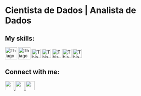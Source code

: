 # Cientista de Dados | Analista de Dados

## My skills:
<div style="display: inline_block">    
  <img align="center" alt="ThiagoFerreira" width="40" src="https://cdn.jsdelivr.net/gh/devicons/devicon/icons/python/python-original.svg">  
  <img align="center" alt="ThiagoFerreira" width="40" src="https://cdn.jsdelivr.net/gh/devicons/devicon/icons/jupyter/jupyter-original-wordmark.svg">
  <img align="center" alt="ThiagoFerreira" width="30" src="https://cdn.jsdelivr.net/gh/devicons/devicon/icons/rstudio/rstudio-original.svg">  
  <img align="center" alt="ThiagoFerreira" width="30" src="https://cdn.jsdelivr.net/gh/devicons/devicon/icons/java/java-original.svg">
  <img align="center" alt="ThiagoFerreira" width="30" src="https://cdn.jsdelivr.net/gh/devicons/devicon/icons/html5/html5-original.svg">
  <img align="center" alt="ThiagoFerreira" width="30" src="https://cdn.jsdelivr.net/gh/devicons/devicon/icons/css3/css3-original.svg">
  <img align="center" alt="ThiagoFerreira" width="30" src="https://cdn.jsdelivr.net/gh/devicons/devicon/icons/javascript/javascript-original.svg">  
</div>

## Connect with me:
<div>    
   <a href="https://www.linkedin.com/in/tferreirasilva/">
    <img width=30 src="https://cdn.jsdelivr.net/gh/devicons/devicon/icons/linkedin/linkedin-original.svg" />
  </a>
 
  <a href = "mailto:thiago.ferreirawd@gmail.com">
      <img width=30 src="https://cdn.jsdelivr.net/gh/devicons/devicon/icons/google/google-original.svg" />
  </a>
  
  <a href = "https://www.facebook.com/thiago.ferreira.50746">
    <img width=30 src="https://cdn.jsdelivr.net/gh/devicons/devicon/icons/facebook/facebook-original.svg" />
  </a>
</div>

#
